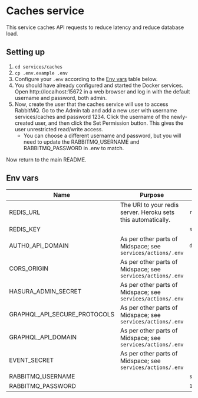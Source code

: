 # Caches service

This service caches API requests to reduce latency and reduce database load.

## Setting up

1. `cd services/caches`
1. `cp .env.example .env`
1. Configure your `.env` according to the [Env vars](#env-vars) table below.
1. You should have already configured and started the Docker services. Open http://localhost:15672 in a web browser and log in with the default username and password, both admin.
1. Now, create the user that the caches service will use to access RabbitMQ. Go to the Admin tab and add a new user with username services/caches and password 1234. Click the username of the newly-created user, and then click the Set Permission button. This gives the user unrestricted read/write access.
    - You can choose a different username and password, but you will need to update the RABBITMQ_USERNAME and RABBITMQ_PASSWORD in .env to match.

Now return to the main README.

## Env vars

| Name                | Purpose                                                       | Example                  |
| ------------------- | ------------------------------------------------------------- | ------------------------ |
| REDIS_URL           | The URI to your redis server. Heroku sets this automatically. | `redis://localhost:6379` |
| REDIS_KEY           |                                                               | `socket.io`              |
| AUTH0_API_DOMAIN    | As per other parts of Midspace; see `services/actions/.env`   | `dev-xxxxx.us.auth0.com` |
| CORS_ORIGIN         | As per other parts of Midspace; see `services/actions/.env`   |                          |
| HASURA_ADMIN_SECRET | As per other parts of Midspace; see `services/actions/.env`   |                          |
| GRAPHQL_API_SECURE_PROTOCOLS | As per other parts of Midspace; see `services/actions/.env` |                   |
| GRAPHQL_API_DOMAIN  | As per other parts of Midspace; see `services/actions/.env`   |                          |
| EVENT_SECRET        | As per other parts of Midspace; see `services/actions/.env`   |                          |
| RABBITMQ_USERNAME   |                                                               | `services/caches`        |
| RABBITMQ_PASSWORD   |                                                               | `1234`                   |